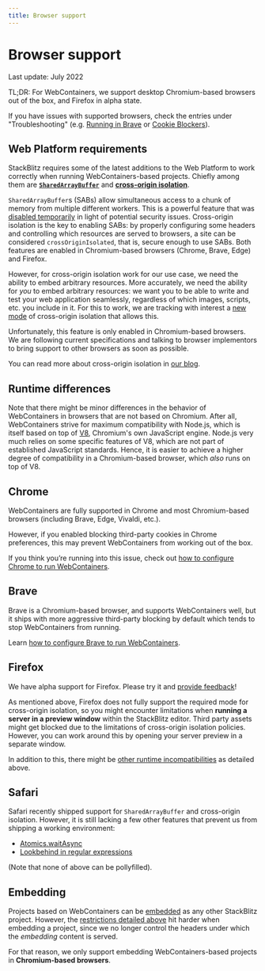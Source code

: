 ```yaml
---
title: Browser support
---
```


#  Browser support

Last update: July 2022

TL;DR: For WebContainers, we support desktop Chromium-based browsers out of the box, and Firefox in alpha state.

If you have issues with supported browsers, check the entries under "Troubleshooting" (e.g. [Running in Brave](/guide/brave-support) or [Cookie Blockers](/guide/third-party-blocker)).

## Web Platform requirements

StackBlitz requires some of the latest additions to the Web Platform to work correctly when running WebContainers-based projects. Chiefly among them are **[`SharedArrayBuffer`](https://developer.mozilla.org/en-US/docs/Web/JavaScript/Reference/Global_Objects/SharedArrayBuffer)** and **[cross-origin isolation](https://developer.mozilla.org/en-US/docs/Web/API/crossOriginIsolated)**.

`SharedArrayBuffer`s (SABs) allow simultaneous access to a chunk of memory from multiple different workers. This is a powerful feature that was [disabled temporarily](https://developer.mozilla.org/en-US/docs/Web/JavaScript/Reference/Global_Objects/SharedArrayBuffer#security_requirements) in light of potential security issues. Cross-origin isolation is the key to enabling SABs: by properly configuring some headers and controlling which resources are served to browsers, a site can be considered `crossOriginIsolated`, that is, secure enough to use SABs. Both features are enabled in Chromium-based browsers (Chrome, Brave, Edge) and Firefox.

However, for cross-origin isolation work for our use case, we need the ability to embed arbitrary resources. More accurately, we need the ability for _you_ to embed arbitrary resources: we want you to be able to write and test your web application seamlessly, regardless of which images, scripts, etc. you include in it. For this to work, we are tracking with interest a [new mode](https://github.com/WICG/credentiallessness) of cross-origin isolation that allows this.

Unfortunately, this feature is only enabled in Chromium-based browsers. We are following current specifications and talking to browser implementors to bring support to other browsers as soon as possible.

You can read more about cross-origin isolation in [our blog](https://blog.stackblitz.com/posts/cross-browser-with-coop-coep/).

## Runtime differences

Note that there might be minor differences in the behavior of WebContainers in browsers that are not based on Chromium. After all, WebContainers strive for maximum compatibility with Node.js, which is itself based on top of [V8](https://v8.dev/), Chromium's own JavaScript engine. Node.js very much relies on some specific features of V8, which are not part of established JavaScript standards. Hence, it is easier to achieve a higher degree of compatibility in a Chromium-based browser, which _also_ runs on top of V8.

## Chrome

WebContainers are fully supported in Chrome and most Chromium-based browsers (including Brave, Edge, Vivaldi, etc.).

However, if you enabled blocking third-party cookies in Chrome preferences, this may prevent WebContainers from working out of the box.

If you think you’re running into this issue, check out [how to configure Chrome to run WebContainers](/guide/third-party-blocker).

## Brave

Brave is a Chromium-based browser, and supports WebContainers well, but it ships with more aggressive third-party blocking by default which tends to stop WebContainers from running.

Learn [how to configure Brave to run WebContainers](/guide/brave-support/).

## Firefox

We have alpha support for Firefox. Please try it and [provide feedback](https://github.com/stackblitz/webcontainer-core/issues/new/choose)!

As mentioned above, Firefox does not fully support the required mode for cross-origin isolation, so you might encounter limitations when **running a server in a preview window** within the StackBlitz editor. Third party assets might get blocked due to the limitations of cross-origin isolation policies. However, you can work around this by opening your server preview in a separate window.

In addition to this, there might be [other runtime incompatibilities](#runtime-differences) as detailed above.

## Safari

Safari recently shipped support for `SharedArrayBuffer` and cross-origin isolation. However, it is still lacking a few other features that prevent us from shipping a working environment:

* [Atomics.waitAsync](https://github.com/tc39/proposal-atomics-wait-async)
* [Lookbehind in regular expressions](https://developer.mozilla.org/en-US/docs/Web/JavaScript/Guide/Regular_Expressions/Assertions)

(Note that none of above can be pollyfilled).

## Embedding

Projects based on WebContainers can be [embedded](/guide/embedding) as any other StackBlitz project. However, the [restrictions detailed above](#web-platform-requirements) hit harder when embedding a project, since we no longer control the headers under which the _embedding_ content is served.

For that reason, we only support embedding WebContainers-based projects in **Chromium-based browsers**.
